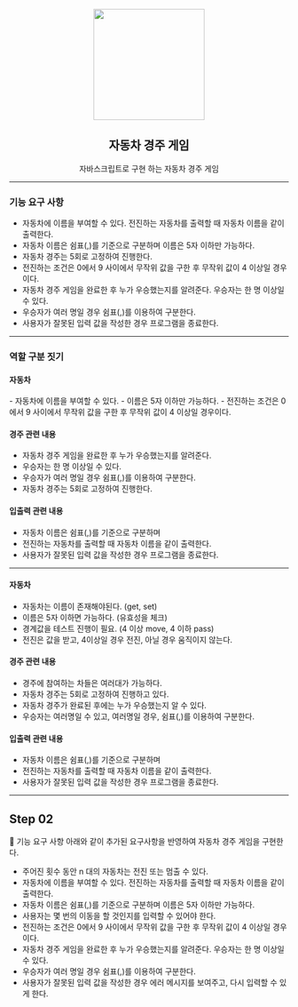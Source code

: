 <p align="middle" >
  <img width="200px;" src="https://user-images.githubusercontent.com/50367798/106415730-2645a280-6493-11eb-876c-ef7172652261.png"/>
</p>
<h2 align="middle">자동차 경주 게임</h2>
<p align="middle">자바스크립트로 구현 하는 자동차 경주 게임</p>

---

<h3>기능 요구 사항</h3>

- 자동차에 이름을 부여할 수 있다. 전진하는 자동차를 출력할 때 자동차 이름을 같이 출력한다.
- 자동차 이름은 쉼표(,)를 기준으로 구분하며 이름은 5자 이하만 가능하다.
- 자동차 경주는 5회로 고정하여 진행한다.
- 전진하는 조건은 0에서 9 사이에서 무작위 값을 구한 후 무작위 값이 4 이상일 경우이다.
- 자동차 경주 게임을 완료한 후 누가 우승했는지를 알려준다. 우승자는 한 명 이상일 수 있다.
- 우승자가 여러 명일 경우 쉼표(,)를 이용하여 구분한다.
- 사용자가 잘못된 입력 값을 작성한 경우 프로그램을 종료한다.

---

<h3>역할 구분 짓기</h3>

<h4> 자동차 </h4>
- 자동차에 이름을 부여할 수 있다.
- 이름은 5자 이하만 가능하다.
- 전진하는 조건은 0에서 9 사이에서 무작위 값을 구한 후 무작위 값이 4 이상일 경우이다.

<h4> 경주 관련 내용 </h4>

- 자동차 경주 게임을 완료한 후 누가 우승했는지를 알려준다.
- 우승자는 한 명 이상일 수 있다.
- 우승자가 여러 명일 경우 쉼표(,)를 이용하여 구분한다.
- 자동차 경주는 5회로 고정하여 진행한다.

<h4> 입출력 관련 내용 </h4>

- 자동차 이름은 쉼표(,)를 기준으로 구분하며
- 전진하는 자동차를 출력할 때 자동차 이름을 같이 출력한다.
- 사용자가 잘못된 입력 값을 작성한 경우 프로그램을 종료한다.

---

<h4> 자동차 </h4>

- 자동차는 이름이 존재해야된다. (get, set)
- 이름은 5자 이하면 가능하다. (유효성을 체크)
- 경계값을 테스트 진행이 필요. (4 이상 move, 4 이하 pass)
- 전진은 값을 받고, 4이상일 경우 전진, 아닐 경우 움직이지 않는다.

<h4> 경주 관련 내용 </h4>

- 경주에 참여하는 차들은 여러대가 가능하다.
- 자동차 경주는 5회로 고정하여 진행하고 있다.
- 자동차 경주가 완료된 후에는 누가 우승했는지 알 수 있다.
- 우승자는 여러명일 수 있고, 여러명일 경우, 쉼표(,)를 이용하여 구분한다.

<h4> 입출력 관련 내용 </h4>

- 자동차 이름은 쉼표(,)를 기준으로 구분하며
- 전진하는 자동차를 출력할 때 자동차 이름을 같이 출력한다.
- 사용자가 잘못된 입력 값을 작성한 경우 프로그램을 종료한다.

---

## Step 02

🎯 기능 요구 사항
아래와 같이 추가된 요구사항을 반영하여 자동차 경주 게임을 구현한다.

- 주어진 횟수 동안 n 대의 자동차는 전진 또는 멈출 수 있다.
- 자동차에 이름을 부여할 수 있다. 전진하는 자동차를 출력할 때 자동차 이름을 같이 출력한다.
- 자동차 이름은 쉼표(,)를 기준으로 구분하며 이름은 5자 이하만 가능하다.
- 사용자는 몇 번의 이동을 할 것인지를 입력할 수 있어야 한다.
- 전진하는 조건은 0에서 9 사이에서 무작위 값을 구한 후 무작위 값이 4 이상일 경우이다.
- 자동차 경주 게임을 완료한 후 누가 우승했는지를 알려준다. 우승자는 한 명 이상일 수 있다.
- 우승자가 여러 명일 경우 쉼표(,)를 이용하여 구분한다.
- 사용자가 잘못된 입력 값을 작성한 경우 에러 메시지를 보여주고, 다시 입력할 수 있게 한다.
